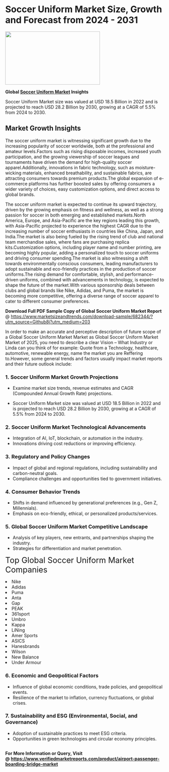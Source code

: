 <H1>Soccer Uniform Market Size, Growth and Forecast from 2024 - 2031</H1><img class="aligncenter size-medium wp-image-584254" src="https://thirdeyenews.in/wp-content/uploads/2024/09/Global-Market-Research-300x168.jpeg" alt="" width="300" height="168" /><p><strong>Global&nbsp;<a href="https://www.marketsizeandtrends.com/download-sample/682344/?utm_source=Github8j?utm_medium=203">Soccer Uniform Market</a> Insights</strong></p><p>Soccer Uniform Market size was valued at USD 18.5 Billion in 2022 and is projected to reach USD 28.2 Billion by 2030, growing at a CAGR of 5.5% from 2024 to 2030.</p><p><h2>Market Growth Insights</h2> <p>The soccer uniform market is witnessing significant growth due to the increasing popularity of soccer worldwide, both at the professional and amateur levels.Factors such as rising disposable incomes, increased youth participation, and the growing viewership of soccer leagues and tournaments have driven the demand for high-quality soccer apparel.Additionally, innovations in fabric technology, such as moisture-wicking materials, enhanced breathability, and sustainable fabrics, are attracting consumers towards premium products.The global expansion of e-commerce platforms has further boosted sales by offering consumers a wider variety of choices, easy customization options, and direct access to global brands.</p> <p>The soccer uniform market is expected to continue its upward trajectory, driven by the growing emphasis on fitness and wellness, as well as a strong passion for soccer in both emerging and established markets.North America, Europe, and Asia-Pacific are the key regions leading this growth, with Asia-Pacific projected to experience the highest CAGR due to the increasing number of soccer enthusiasts in countries like China, Japan, and India.The market is also being fueled by the rising trend of club and national team merchandise sales, where fans are purchasing replica kits.Customization options, including player name and number printing, are becoming highly popular, adding a personalized touch to soccer uniforms and driving consumer spending.The market is also witnessing a shift towards environmentally conscious consumers, leading manufacturers to adopt sustainable and eco-friendly practices in the production of soccer uniforms.The rising demand for comfortable, stylish, and performance-driven uniforms, combined with advancements in technology, is expected to shape the future of the market.With various sponsorship deals between clubs and global brands like Nike, Adidas, and Puma, the market is becoming more competitive, offering a diverse range of soccer apparel to cater to different consumer preferences.<p><span class=""><strong>Download Full PDF Sample Copy of Global Soccer Uniform Market Report</strong> @ <a href="https://www.marketsizeandtrends.com/download-sample/682344/?utm_source=Github8j?utm_medium=203" target="_blank">https://www.marketsizeandtrends.com/download-sample/682344/?utm_source=Github8j?utm_medium=203</a></span></p><p>In order to make an accurate and perceptive description of future scope of a Global&nbsp;Soccer Uniform Market Market as Global&nbsp;Soccer Uniform Market Market of 2025, you need to describe a clear Vision &ndash; What Industry or Linda can you think of for example: Quote from a Technology, healthcare, automotive, renewable energy, name the market you are Reffering to.However, some general trends and factors usually impact market reports and their future outlook include:</p><h3>1.&nbsp;<strong>Soccer Uniform Market Growth Projections</strong></h3><ul><li>Examine market size trends, revenue estimates and CAGR (Compounded Annual Growth Rate) projections.</li><li><p>Soccer Uniform Market size was valued at USD 18.5 Billion in 2022 and is projected to reach USD 28.2 Billion by 2030, growing at a CAGR of 5.5% from 2024 to 2030.</p></li></ul><h3>2.&nbsp;<strong>Soccer Uniform Market Technological Advancements</strong></h3><ul><li>Integration of AI, IoT, blockchain, or automation in the industry.</li><li>Innovations driving cost reductions or improving efficiency.</li></ul><h3>3.&nbsp;<strong>Regulatory and Policy Changes</strong></h3><ul><li>Impact of global and regional regulations, including sustainability and carbon-neutral goals.</li><li>Compliance challenges and opportunities tied to government initiatives.</li></ul><h3>4.&nbsp;<strong>Consumer Behavior Trends</strong></h3><ul><li>Shifts in demand influenced by generational preferences (e.g., Gen Z, Millennials).</li><li>Emphasis on eco-friendly, ethical, or personalized products/services.</li></ul><h3>5.&nbsp;<strong>Global Soccer Uniform Market Competitive Landscape</strong></h3><ul><li>Analysis of key players, new entrants, and partnerships shaping the industry.</li><li>Strategies for differentiation and market penetration.</li></ul><p data-pm-slice="1 1 []"><span style="color: inherit; font-family: inherit; font-size: 25px;">Top Global Soccer Uniform Market Companies</span></p><div class="" data-test-id=""><p><li>Nike</li><li> Adidas</li><li> Puma</li><li> Anta</li><li> Gap</li><li> PEAK</li><li> 361sport</li><li> Umbro</li><li> Kappa</li><li> LiNing</li><li> Amer Sports</li><li> ASICS</li><li> Hanesbrands</li><li> Wilson</li><li> New Balance</li><li> Under Armour</li></p></div><h3>6.&nbsp;<strong>Economic and Geopolitical Factors</strong></h3><ul><li>Influence of global economic conditions, trade policies, and geopolitical events.</li><li>Resilience of the market to inflation, currency fluctuations, or global crises.</li></ul><h3>7.&nbsp;<strong>Sustainability and ESG (Environmental, Social, and Governance)</strong></h3><ul><li>Adoption of sustainable practices to meet ESG criteria.</li><li>Opportunities in green technologies and circular economy principles.</li></ul><h2><strong style="font-size: 14px;">For More Information or Query, Visit @&nbsp;</strong><a style="background-color: #ffffff; font-size: 14px;" href="https://www.marketsizeandtrends.com/report/soccer-uniform-market/" target="_blank">https://www.verifiedmarketreports.com/product/airport-passenger-boarding-bridge-market</a></h2>